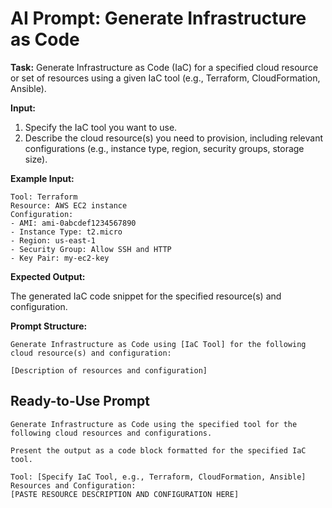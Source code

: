 # AI Prompt: Generate Infrastructure as Code

**Task:** Generate Infrastructure as Code (IaC) for a specified cloud resource or set of resources using a given IaC tool (e.g., Terraform, CloudFormation, Ansible).

**Input:**
1.  Specify the IaC tool you want to use.
2.  Describe the cloud resource(s) you need to provision, including relevant configurations (e.g., instance type, region, security groups, storage size).

**Example Input:**

```
Tool: Terraform
Resource: AWS EC2 instance
Configuration:
- AMI: ami-0abcdef1234567890
- Instance Type: t2.micro
- Region: us-east-1
- Security Group: Allow SSH and HTTP
- Key Pair: my-ec2-key
```

**Expected Output:**

The generated IaC code snippet for the specified resource(s) and configuration.

**Prompt Structure:**

```
Generate Infrastructure as Code using [IaC Tool] for the following cloud resource(s) and configuration:

[Description of resources and configuration]
```

## Ready-to-Use Prompt

```
Generate Infrastructure as Code using the specified tool for the following cloud resources and configurations.

Present the output as a code block formatted for the specified IaC tool.

Tool: [Specify IaC Tool, e.g., Terraform, CloudFormation, Ansible]
Resources and Configuration:
[PASTE RESOURCE DESCRIPTION AND CONFIGURATION HERE]
